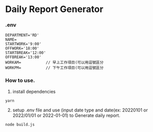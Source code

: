 # Daily Report Generator

### .env

```
DEPARTMENT='RD'
NAME=
STARTWORK='9:00'
OFFWORK='18:00'
STARTBREAK='12:00'
OFFBREAK='13:00'
WORKAM=           // 早上工作項目(可以用逗號區分
WORKPM=           // 下午工作項目(可以用逗號區分
```

### How to use.

1. install dependencies

```shell
yarn
```

2. setup .env file and use (input date type and date(ex: 20220101 or 2022/01/01 or 2022-01-01) to Generate daily report.

```shell
node build.js
```
